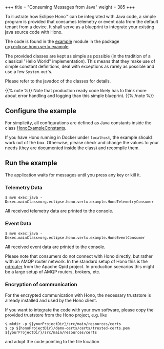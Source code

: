 +++
title = "Consuming Messages from Java"
weight = 385
+++

To illustrate how Eclipse Hono&trade; can be integrated with Java code, a simple program is provided that consumes telemetry or event data 
from the default tenant from a device. 
It shall serve as a blueprint to integrate your existing java source code with Hono. 

The code is found in the [example](https://github.com/bsinno/hono/tree/master/example) module in the package [org.eclipse.hono.vertx.example](https://github.com/bsinno/hono/tree/master/example/src/main/java/org/eclipse/hono/vertx/example).

The provided classes are kept as simple as possible (in the tradition of a classical "Hello World" implementation).
This means that they make use of simple constant definitions, deal with exceptions as rarely as possible and use a few `System.out`'s.

Please refer to the javadoc of the classes for details.
 
{{% note %}}
Note that production ready code likely has to think more about error handling and logging than this simple blueprint. 
{{% /note %}}

## Configure the example

For simplicity, all configurations are defined as Java constants inside the class [HonoExampleConstants](https://github.com/bsinno/hono/blob/master/example/src/main/java/org/eclipse/hono/vertx/example/base/HonoExampleConstants.java).

If you have Hono running in Docker under `localhost`, the example should work out of the box.
Otherwise, please check and change the values to your needs (they are documented inside the class) and recompile them.
   

## Run the example

The application waits for messages until you press any key or kill it.

### Telemetry Data

`$ mvn exec:java -Dexec.mainClass=org.eclipse.hono.vertx.example.HonoTelemetryConsumer`

All received telemetry data are printed to the console.

### Event Data
  
`$ mvn exec:java -Dexec.mainClass=org.eclipse.hono.vertx.example.HonoEventConsumer`

All received event data are printed to the console.


Please note that consumers do not connect with Hono directly, but rather with an AMQP router network. 
In the standard setup of Hono this is the [qdrouter](https://qpid.apache.org/components/dispatch-router/index.html) from the Apache Qpid project.
In production scenarios this might be a large setup of AMQP routers, brokers, etc.

### Encryption of communication 
  
For the encrypted communication with Hono, the necessary truststore is already installed and used by the Hono client.

If you want to integrate the code with your own software, please copy the provided truststore from the Hono project, e.g. like

    $ mkdir -p ${yourProjectDir}/src/main/resources/certs
    $ cp ${honoProjectDir}/demo-certs/certs/trusted-certs.pem ${yourProjectDir}/src/main/resources/certs

and adopt the code pointing to the file location.


